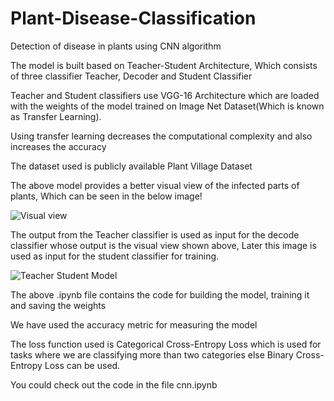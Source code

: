 # Plant-Disease-Classification
Detection of disease in plants using CNN algorithm

The model is built based on Teacher-Student Architecture, Which consists of three classifier Teacher, Decoder and Student Classifier

Teacher and Student classifiers use VGG-16 Architecture which are loaded with the weights of the model trained on Image Net Dataset(Which is known as Transfer Learning).

Using transfer learning decreases the computational complexity and also increases the accuracy

The dataset used is publicly available Plant Village Dataset

The above model provides a better visual view of the infected parts of plants, Which can be seen in the below image!

![Visual view](https://user-images.githubusercontent.com/74169520/157288145-b7822172-46eb-432f-af98-3160daea751f.jpg)

The output from the Teacher classifier is used as input for the decode classifier whose output is the visual view shown above, Later this image is used as input for the student classifier for training.

![Teacher Student Model](https://user-images.githubusercontent.com/74169520/157288180-05eaf556-0b42-49a1-998b-c2c2f8d16040.jpg)

The above .ipynb file contains the code for building the model, training it and saving the weights

We have used the accuracy metric for measuring the model

The loss function used is Categorical Cross-Entropy Loss which is used for tasks where we are classifying more than two categories else Binary Cross-Entropy Loss can be used.

You could check out the code in the file cnn.ipynb
